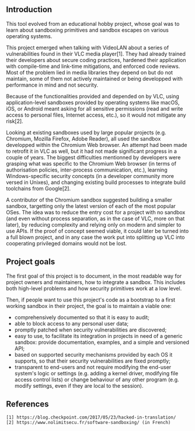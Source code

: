 ## Introduction

This tool evolved from an educational hobby project, whose goal was to learn about sandboxing primitives and sandbox escapes on various operating systems.

This project emerged when talking with VideoLAN about a series of vulnerabilities found in their VLC media player[1]. They had already trained their developers about secure coding practices, hardened their application with compile-time and link-time mitigations, and enforced code reviews. Most of the problem lied in media libraries they depend on but do not maintain, some of them not actively maintained or being developped with performance in mind and not security.

Because of the functionalities provided and depended on by VLC, using application-level sandboxes provided by operating systems like macOS, iOS, or Android meant asking for all sensitive permissions (read and write access to personal files, Internet access, etc.), so it would not mitigate any risk[2].

Looking at existing sandboxes used by large popular projects (e.g. Chromium, Mozilla Firefox, Adobe Reader), all used the sandbox developped within the Chromium Web browser. An attempt had been made to retrofit it in VLC as well, but it had not made significant progress in a couple of years. The biggest difficulties mentionned by developers were grasping what was specific to the Chromium Web browser (in terms of authorisation policies, inter-process communication, etc.), learning Windows-specific security concepts (in a developer community more versed in Unixes), and changing existing build processes to integrate build toolchains from Google[2].

A contributor of the Chromium sandbox suggested building a smaller sandbox, targetting only the latest version of each of the most popular OSes. The idea was to reduce the entry cost for a project with no sandbox (and even without process separation, as in the case of VLC, more on that later), by reducing complexity and relying only on modern and simpler to use APIs. If the proof of concept seemed viable, it could later be turned into a full blown project, and in any case the work put into splitting up VLC into cooperating privileged domains would not be lost.

## Project goals

The first goal of this project is to document, in the most readable way for project owners and maintainers, how to integrate a sandbox. This includes both high-level problems and how security primitives work at a low level.

Then, if people want to use this project's code as a bootstrap to a first working sandbox in their project, the goal is to maintain a viable one:

- comprehensively documented so that it is easy to audit;
- able to block access to any personal user data;
- promptly patched when security vulnerabilities are discovered;
- easy to use, to facilitate its integration in projects in need of a generic sandbox: provide documentation, examples, and a simple and versioned API;
- based on supported security mechanisms provided by each OS it supports, so that their security vulnerabilities are fixed promptly;
- transparent to end-users and not require modifying the end-user system's logic or settings (e.g. adding a kernel driver, modifying file access control lists) or change behaviour of any other program (e.g. modify settings, even if they are local to the session).

## References

    [1] https://blog.checkpoint.com/2017/05/23/hacked-in-translation/
    [2] https://www.nolimitsecu.fr/software-sandboxing/ (in French)

